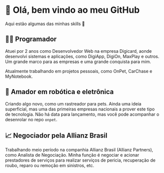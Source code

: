 # 👋 Olá, bem vindo ao meu GitHub

Aqui estão algumas das minhas skills 💪

## 👨‍💻 Programador

Atuei por 2 anos como Desenvolvedor Web na empresa Digicard, aonde desenvolvi sistemas e aplicações, como DigiApp, DigiOn, MaxPlay e outros. Um grande marco para as empresas e uma grande conquista para mim. 

Atualmente trabalhando em projetos pessoais, como OnPet, CarChase e MyNotebook. 

## 🤖 Amador em robótica e eletrônica

Criando algo novo, como um rastreador para pets. Ainda uma ideia superficial, mas uma das primeiras empresas nacionais a prover este tipo de tecnologia. Não há data para lançamento, mas você pode acompanhar o desenrolar no repo `onpet`.

## 📈 Negociador pela Allianz Brasil

Trabalhando meio período na companhia Allianz Brasil (Allianz Partners), como Analista de Negociação. Minha função é negociar e acionar prestadores de serviços para realizar serviços de pericia, recuperação de roubo, reparo ou remoção em sinistros, etc.
